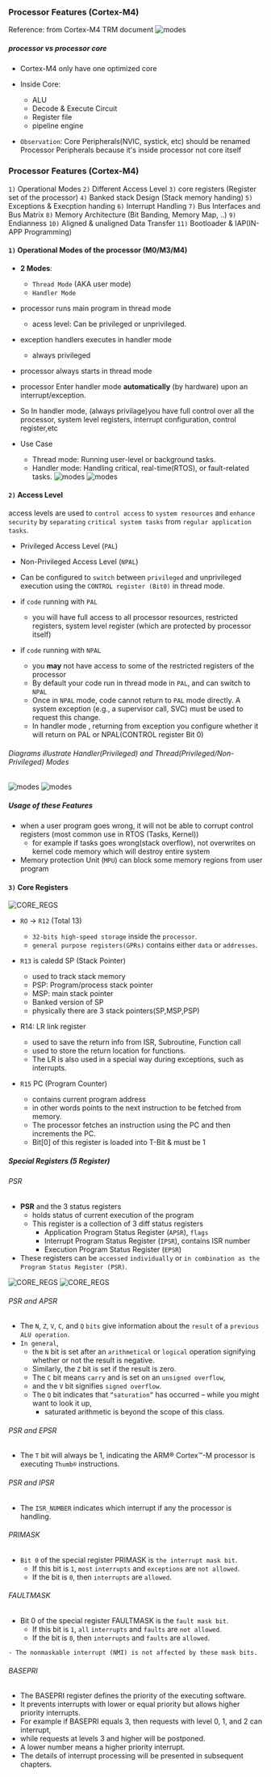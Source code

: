 ### Processor Features (Cortex-M4)

Reference: from Cortex-M4 TRM document
![modes](../imgs/pf1.JPG)

##### processor vs processor core

- Cortex-M4 only have one optimized core
- Inside Core:

  - ALU
  - Decode & Execute Circuit
  - Register file
  - pipeline engine

- `Observation`: Core Peripherals(NVIC, systick, etc) should be renamed Processor Peripherals because it's inside processor not core itself

### Processor Features (Cortex-M4)

`1)` Operational Modes
`2)` Different Access Level
`3)` core registers (Register set of the processor)
`4)` Banked stack Design (Stack memory handing)
`5)` Exceptions & Execption handing
`6)` Interrupt Handling
`7)` Bus Interfaces and Bus Matrix
`8)` Memory Architecture (Bit Banding, Memory Map, ..)
`9)` Endianness
`10)` Aligned & unaligned Data Transfer
`11)` Bootloader & IAP(IN-APP Programming)

#### `1)` Operational Modes of the processor (M0/M3/M4)

- **2 Modes**:

  - `Thread Mode` (AKA user mode)
  - `Handler Mode`

- processor runs main program in thread mode
  - acess level: Can be privileged or unprivileged.
- exception handlers executes in handler mode
  - always privileged
- processor always starts in thread mode
- processor Enter handler mode **automatically** (by hardware) upon an interrupt/exception.
- So In handler mode, (always privilage)you have full control over all the processor, system level registers, interrupt configuration, control register,etc
- Use Case
  - Thread mode: Running user-level or background tasks.
  - Handler mode: Handling critical, real-time(RTOS), or fault-related tasks.
    ![modes](../imgs/pf2.JPG)
    ![modes](../imgs/pf3.JPG)

#### `2)` Access Level

access levels are used to `control access` to `system resources` and `enhance security` by `separating` `critical system tasks` from `regular application tasks`.

- Privileged Access Level (`PAL`)
- Non-Privileged Access Level (`NPAL`)

- Can be configured to `switch` between `privileged` and unprivileged execution using the `CONTROL register (Bit0)` in thread mode.

- if `code` running with `PAL`
  - you will have full access to all processor resources, restricted registers, system level register (which are protected by processor itself)
- if `code` running with `NPAL`
  - you **may** not have access to some of the restricted registers of the processor
  - By default your code run in thread mode in `PAL`, and can switch to `NPAL`
  - Once in `NPAL` mode, code cannot return to `PAL` mode directly. A system exception (e.g., a supervisor call, SVC) must be used to request this change.
  - In handler mode , returning from exception you configure whether it will return on PAL or NPAL(CONTROL register Bit 0)

###### Diagrams illustrate Handler(Privileged) and Thread(Privileged/Non-Privileged) Modes

![modes](../imgs/pf5.png)
![modes](../imgs/pf4.png)

##### Usage of these Features

- when a user program goes wrong, it will not be able to corrupt control registers (most common use in RTOS (Tasks, Kernel))
  - for example if tasks goes wrong(stack overflow), not overwrites on kernel code memory which will destroy entire system
- Memory protection Unit (`MPU`) can block some memory regions from user program

#### `3)` Core Registers

![CORE_REGS](../imgs/PF7.JPG)

- `RO` -> `R12` (Total 13)
  - `32-bits high-speed storage` inside the `processor`.
  - `general purpose registers(GPRs)` contains either `data` or `addresses`.
- `R13` is caledd SP (Stack Pointer)
  - used to track stack memory
  - PSP: Program/process stack pointer
  - MSP: main stack pointer
  - Banked version of SP
  - physically there are 3 stack pointers(SP,MSP,PSP)
- R14: LR link register

  - used to save the return info from ISR, Subroutine, Function call
  - used to store the return location for functions.
  - The LR is also used in a special way during exceptions, such as interrupts.

- `R15` PC (Program Counter)
  - contains current program address
  - in other words points to the next instruction to be fetched from memory.
  - The processor fetches an instruction using the PC and then increments the PC.
  - Bit[0] of this register is loaded into T-Bit & must be 1

##### Special Registers (5 Register)

###### PSR

- **PSR** and the 3 status registers
  - holds status of current execution of the program
  - This register is a collection of 3 diff status registers
    - Application Program Status Register (`APSR`), `flags`
    - Interrupt Program Status Register (`IPSR`), contains ISR number
    - Execution Program Status Register (`EPSR`)
- These registers can be `accessed` `individually` or `in combination as the Program Status Register (PSR)`.

![CORE_REGS](../imgs/pf8.JPG)
![CORE_REGS](../imgs/pf9.JPG)

###### PSR and APSR

- The `N`, `Z`, `V`, `C`, and `Q` `bits` give information about the `result` of a `previous ALU operation`.
- `In general`,
  - the `N` bit is set after an `arithmetical` or `logical` operation signifying whether or not the result is negative.
  - Similarly, the `Z` bit is set if the result is zero.
  - The `C` bit means `carry` and is set on an `unsigned overflow`,
  - and the `V` bit signifies `signed overflow`.
  - The `Q` bit indicates that `“saturation”` has occurred – while you might want to look it up,
    - saturated arithmetic is beyond the scope of this class.

###### PSR and EPSR

- The `T` bit will always be 1, indicating the ARM® Cortex™-M processor is executing `Thumb®` instructions.

###### PSR and IPSR

- The `ISR_NUMBER` indicates which interrupt if any the processor is handling.

###### PRIMASK

- `Bit 0` of the special register PRIMASK is `the interrupt mask bit`.
  - If this bit is `1`, `most` `interrupts` and `exceptions` are `not allowed`.
  - If the bit is `0`, then `interrupts` are `allowed`.

###### FAULTMASK

- Bit 0 of the special register FAULTMASK is the `fault mask bit`.
  - If this bit is `1`, `all` `interrupts` and `faults` are `not allowed`.
  - If the bit is `0`, then `interrupts` and `faults` are `allowed`.

`- The nonmaskable interrupt (NMI) is not affected by these mask bits.`

###### BASEPRI

- The BASEPRI register defines the priority of the executing software.
- It prevents interrupts with lower or equal priority but allows higher priority interrupts.
- For example if BASEPRI equals 3, then requests with level 0, 1, and 2 can interrupt,
- while requests at levels 3 and higher will be postponed.
- A lower number means a higher priority interrupt.
- The details of interrupt processing will be presented in subsequent chapters.
